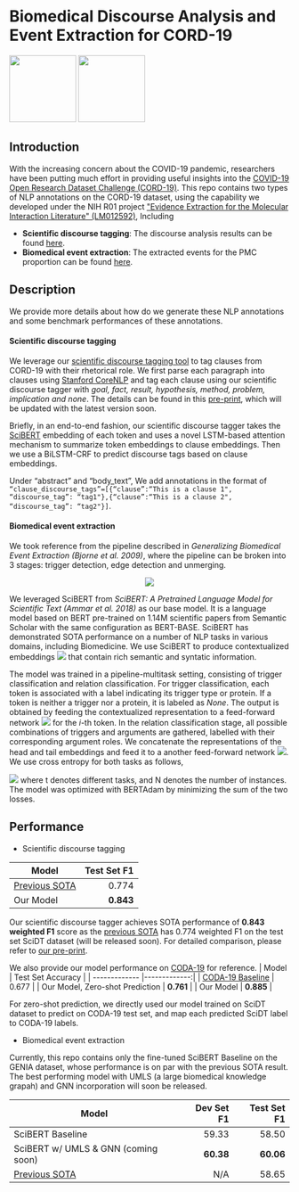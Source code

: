 # Biomedical Discourse Analysis and Event Extraction for CORD-19

<a href="https://pluslabnlp.github.io/"><img src="https://pluslabnlp.github.io/images/Logos/logo_transparent_background.png" height="120" ></a>
<a href="https://www.isi.edu/"><img src="https://pluslabnlp.github.io/images/usc-logo.png"  height="120"></a>



## Introduction
With the increasing concern about the COVID-19 pandemic, researchers have been putting much effort in providing useful insights into the [COVID-19 Open Research Dataset Challenge (CORD-19)](https://www.kaggle.com/allen-institute-for-ai/CORD-19-research-challenge/). This repo contains two types of NLP annotations on the CORD-19 dataset, using the capability we developed under the NIH R01 project ["Evidence Extraction for the Molecular Interaction Literature" (LM012592)](https://projectreporter.nih.gov/project_info_description.cfm?aid=9543557&icde=41363289&ddparam=&ddvalue=&ddsub=&cr=1&csb=default&cs=ASC&pball=), Including

* __Scientific discourse tagging__: The discourse analysis results can be found [here](https://drive.google.com/file/d/1vZyL-V7JOgygVGwVorJu-pFFEMbi9Biv/view?usp=sharing).
* __Biomedical event extraction__: The extracted events for the PMC proportion can be found [here](https://drive.google.com/file/d/1FXN2QRBoFzQmLwQztUhULm8WVKxyRwu3/view?usp=sharing).


## Description
We provide more details about how do we generate these NLP annotations and some benchmark performances of these annotations.

#### Scientific discourse tagging
We leverage our [scientific discourse tagging tool](https://github.com/jacklxc/ScientificDiscourseTagging) to tag clauses from CORD-19 with their rhetorical role. We first parse each paragraph into clauses using [Stanford CoreNLP](https://github.com/nltk/nltk/wiki/Stanford-CoreNLP-API-in-NLTK) and tag each clause using our scientific discourse tagger with *goal, fact, result, hypothesis, method, problem, implication and none*. The details can be found in this [pre-print](https://arxiv.org/abs/1909.04758), which will be updated with the latest version soon.

Briefly, in an end-to-end fashion, our scientific discourse tagger takes the [SciBERT](https://github.com/allenai/scibert) embedding of each token and uses a novel LSTM-based attention mechanism to summarize token embeddings to clause embeddings. Then we use a BiLSTM-CRF to predict discourse tags based on clause embeddings.

Under “abstract” and “body_text”, We add annotations in the format of `“clause_discourse_tags”=[{“clause”:“This is a clause 1", “discourse_tag”: “tag1"},{“clause”:“This is a clause 2", “discourse_tag”: “tag2"}]`.

#### Biomedical event extraction 

We took reference from the pipeline described in  *Generalizing Biomedical Event Extraction (Bjorne et al. 2009)*, where the pipeline can be broken into 3 stages: trigger detection, edge detection and unmerging. 
<p align="center"><img src="https://github.com/jbjorne/TEES/wiki/TEES-process.png"   style="margin:auto"></p>


We leveraged SciBERT from *SciBERT: A Pretrained Language Model for Scientific Text (Ammar et al. 2018)* as our base model. It is a language model based on BERT pre-trained on 1.14M scientific papers from Semantic Scholar with the same configuration as BERT-BASE. SciBERT has demonstrated SOTA performance on a number of NLP tasks in various domains, including Biomedicine. We use SciBERT to produce contextualized embeddings <img src="https://render.githubusercontent.com/render/math?math=h_{i}"> that contain rich semantic and syntatic information.

The model was trained in a pipeline-multitask setting, consisting of trigger classification and relation classification. For trigger classification, each token is associated with a label indicating its trigger type or protein. If a token is neither a trigger nor a protein, it is labeled as *None*. The output is obtained by feeding the contextualized representation to a feed-forward network  <img src="https://render.githubusercontent.com/render/math?math=\hat{y}^{tri}_{i} = \textrm{FFN}^{tri}(h_{i})"> for the *i*-th token. In the relation classification stage, all possible combinations of triggers and arguments are gathered, labelled with their corresponding argument roles. We concatenate the representations of the head and tail embeddings and feed it to a another feed-forward network <img src="https://render.githubusercontent.com/render/math?math=\hat{y}^{rel}_{i} = \textrm{FFN}^{rel}(h_{i})">. We use cross entropy for both tasks as follows,

<img src="https://render.githubusercontent.com/render/math?math=L^{t} = - \frac{1}{N^{t}}\sum_{i=1}^{N^{t}}  y^{t}_{i} \cdot \log\hat{y}^{t}_{i}, ">  
where t denotes different tasks, and N denotes the number of instances. The model was optimized with BERTAdam by minimizing the sum of the two losses.



## Performance

* Scientific discourse tagging

| Model        | Test Set F1 |
| ------------- |-------------:|
|   [Previous SOTA](https://arxiv.org/abs/1702.05398)   |   0.774  |
|   Our Model   | **0.843** |

Our scientific discourse tagger achieves SOTA performance of **0.843 weighted F1** score as the [previous SOTA](https://arxiv.org/abs/1702.05398) has 0.774 weighted F1 on the test set SciDT dataset (will be released soon). For detailed comparison, please refer to [our pre-print](https://arxiv.org/abs/1909.04758).

We also provide our model performance on [CODA-19](https://github.com/windx0303/CODA-19) for reference.
| Model        | Test Set Accuracy |
| ------------- |-------------:|
|   [CODA-19 Baseline](https://arxiv.org/pdf/2005.02367.pdf)   |   0.677  |
|   Our Model, Zero-shot Prediction   | **0.761** |
|   Our Model   | **0.885** |

For zero-shot prediction, we directly used our model trained on SciDT dataset to predict on CODA-19 test set, and map each predicted SciDT label to CODA-19 labels.

* Biomedical event extraction 

Currently, this repo contains only the fine-tuned SciBERT Baseline on the GENIA dataset, whose performance is on par with the previous SOTA result. The best performing model with UMLS (a large biomedical knowledge grapah) and GNN incorporation will soon be released.

| Model        | Dev Set F1           | Test Set F1  |
| ------------- |-------------:| -----:|
|   SciBERT Baseline    | 59.33      |   58.50  |
|   SciBERT w/ UMLS & GNN (coming soon)   | **60.38** | **60.06** |
| [Previous SOTA](https://www.aclweb.org/anthology/N19-1145.pdf) | N/A      |   58.65  |

